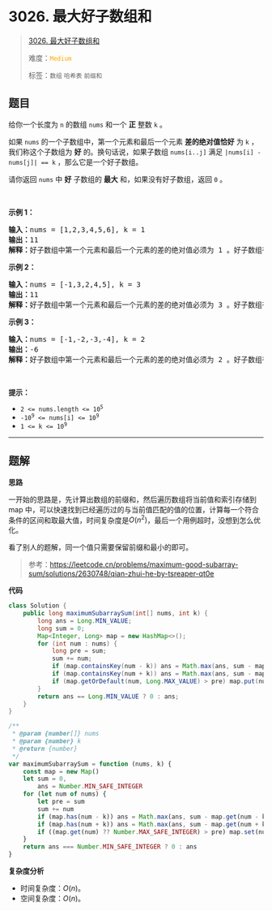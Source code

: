# 3026. 最大好子数组和

> [3026. 最大好子数组和](https://leetcode.cn/problems/maximum-good-subarray-sum/)
>
> 难度：<font color=orange>`Medium`</font>
>
> 标签：`数组` `哈希表` `前缀和`

## 题目

<p>给你一个长度为 <code>n</code>&nbsp;的数组&nbsp;<code>nums</code>&nbsp;和一个 <strong>正</strong>&nbsp;整数&nbsp;<code>k</code>&nbsp;。</p>

<p>如果&nbsp;<code>nums</code>&nbsp;的一个子数组中，第一个元素和最后一个元素 <strong>差的绝对值恰好</strong>&nbsp;为&nbsp;<code>k</code>&nbsp;，我们称这个子数组为&nbsp;<strong>好</strong>&nbsp;的。换句话说，如果子数组&nbsp;<code>nums[i..j]</code>&nbsp;满足&nbsp;<code>|nums[i] - nums[j]| == k</code>&nbsp;，那么它是一个好子数组。</p>

<p>请你返回&nbsp;<code>nums</code>&nbsp;中&nbsp;<strong>好</strong>&nbsp;子数组的&nbsp;<strong>最大</strong>&nbsp;和，如果没有好子数组，返回<em>&nbsp;</em><code>0</code>&nbsp;。</p>

<p>&nbsp;</p>

<p><strong class="example">示例 1：</strong></p>

<pre>
<b>输入：</b>nums = [1,2,3,4,5,6], k = 1
<b>输出：</b>11
<b>解释：</b>好子数组中第一个元素和最后一个元素的差的绝对值必须为 1 。好子数组有 [1,2] ，[2,3] ，[3,4] ，[4,5] 和 [5,6] 。最大子数组和为 11 ，对应的子数组为 [5,6] 。
</pre>

<p><strong class="example">示例 2：</strong></p>

<pre>
<b>输入：</b>nums = [-1,3,2,4,5], k = 3
<b>输出：</b>11
<b>解释：</b>好子数组中第一个元素和最后一个元素的差的绝对值必须为 3 。好子数组有 [-1,3,2] 和 [2,4,5] 。最大子数组和为 11 ，对应的子数组为 [2,4,5] 。
</pre>

<p><strong class="example">示例 3：</strong></p>

<pre>
<b>输入：</b>nums = [-1,-2,-3,-4], k = 2
<b>输出：</b>-6
<b>解释：</b>好子数组中第一个元素和最后一个元素的差的绝对值必须为 2 。好子数组有 [-1,-2,-3] 和 [-2,-3,-4] 。最大子数组和为 -6 ，对应的子数组为 [-1,-2,-3] 。
</pre>

<p>&nbsp;</p>

<p><strong>提示：</strong></p>

<ul>
	<li><code>2 &lt;= nums.length &lt;= 10<sup>5</sup></code></li>
	<li><code>-10<sup>9</sup> &lt;= nums[i] &lt;= 10<sup>9</sup></code></li>
	<li><code>1 &lt;= k &lt;= 10<sup>9</sup></code></li>
</ul>


--------------------

## 题解

**思路**

一开始的思路是，先计算出数组的前缀和，然后遍历数组将当前值和索引存储到 map 中，可以快速找到已经遍历过的与当前值匹配的值的位置，计算每一个符合条件的区间和取最大值，时间复杂度是$O(n^2)$，最后一个用例超时，没想到怎么优化。

看了别人的题解，同一个值只需要保留前缀和最小的即可。

> 参考：https://leetcode.cn/problems/maximum-good-subarray-sum/solutions/2630748/qian-zhui-he-by-tsreaper-qt0e

**代码**

```java
class Solution {
    public long maximumSubarraySum(int[] nums, int k) {
        long ans = Long.MIN_VALUE;
        long sum = 0;
        Map<Integer, Long> map = new HashMap<>();
        for (int num : nums) {
            long pre = sum;
            sum += num;
            if (map.containsKey(num - k)) ans = Math.max(ans, sum - map.get(num - k));
            if (map.containsKey(num + k)) ans = Math.max(ans, sum - map.get(num + k));
            if (map.getOrDefault(num, Long.MAX_VALUE) > pre) map.put(num, pre);
        }
        return ans == Long.MIN_VALUE ? 0 : ans;
    }
}
```

```js
/**
 * @param {number[]} nums
 * @param {number} k
 * @return {number}
 */
var maximumSubarraySum = function (nums, k) {
    const map = new Map()
    let sum = 0,
        ans = Number.MIN_SAFE_INTEGER
    for (let num of nums) {
        let pre = sum
        sum += num
        if (map.has(num - k)) ans = Math.max(ans, sum - map.get(num - k))
        if (map.has(num + k)) ans = Math.max(ans, sum - map.get(num + k))
        if ((map.get(num) ?? Number.MAX_SAFE_INTEGER) > pre) map.set(num, pre)
    }
    return ans === Number.MIN_SAFE_INTEGER ? 0 : ans
}
```

**复杂度分析**

- 时间复杂度：$O(n)$。
- 空间复杂度：$O(n)$。
